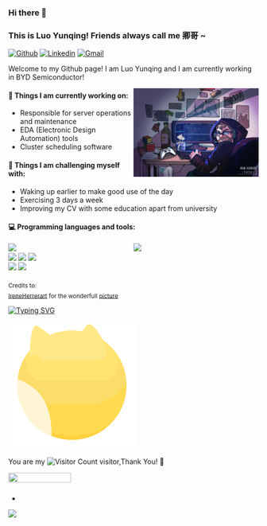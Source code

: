 
### Hi there 👋 
### This is Luo Yunqing! Friends always call me 卿哥 ~

[![Github](https://img.shields.io/badge/-Github-000?style=flat&logo=Github&logoColor=white)](https://github.com/luoyunqinghaha)
[![Linkedin](https://img.shields.io/badge/-LinkedIn-blue?style=flat&logo=Linkedin&logoColor=white)](https://www.linkedin.com/in/luoyunqing/)
[![Gmail](https://img.shields.io/badge/-Gmail-c14438?style=flat&logo=Gmail&logoColor=white)](mailto:lyq2251991@gmail.com)

Welcome to my Github page! I am Luo Yunqing and I am currently working in BYD Semiconductor!  

<img align="right" alt="img" src="https://github.com/FernandoRoldan93/FernandoRoldan93/blob/master/cover_image.jpg" width="50%" height="auto" />


#### 🌱 Things I am currently working on: 
 - Responsible for server operations and maintenance
 - EDA (Electronic Design Automation) tools
 - Cluster scheduling software
#### :muscle: Things I am challenging myself with:
- Waking up earlier to make good use of the day
- Exercising 3 days a week
- Improving my CV with some education apart from university

#### :computer: Programming languages and tools: 
<p>
	<img width="50%" align="right" src="https://github-readme-stats.vercel.app/api?username=FernandoRoldan93&show_icons=true&hide_border=true" />

<code><img width="10%" src="https://www.vectorlogo.zone/logos/python/python-ar21.svg"></code>
<br />
<code><img width="10%" src="https://www.vectorlogo.zone/logos/pocoo_flask/pocoo_flask-ar21.svg"></code>
<code><img width="10%" src="https://www.vectorlogo.zone/logos/mysql/mysql-ar21.svg"></code>
<code><img width="10%" src="https://www.vectorlogo.zone/logos/mongodb/mongodb-ar21.svg"></code>
<br />
<code><img width="10%" src="https://www.vectorlogo.zone/logos/apache_hadoop/apache_hadoop-ar21.svg"></code>
<code><img width="10%" src="https://www.vectorlogo.zone/logos/git-scm/git-scm-ar21.svg"></code>
</p>

<sub>Credits to: <br/>[IreneHerrerart](https://www.artstation.com/ireneherrera) for the wonderfull [picture](https://github.com/FernandoRoldan93/FernandoRoldan93/blob/master/cover_image.jpg)</sub>

  [![Typing SVG](https://readme-typing-svg.demolab.com?font=Fira+Code&pause=1000&color=E185F7&width=435&lines=life+is+fucking+movie)](https://git.io/typing-svg)
  
 <img src="https://github.com/heartyang520/HeartYang.github.io/blob/main/share/TianChong_b.gif?raw=true">


You are my ![Visitor Count](https://profile-counter.glitch.me/wisdom-zhe/count.svg) visitor,Thank You!  💋

<img src="https://github.com/heartyang520/HeartYang.github.io/blob/main/share/terminal.gif?raw=true" width="50%" height="50%">


- <img src="https://github.com/heartyang520/HeartYang.github.io/blob/main/share/paomaxian.gif?raw=true" height="20" width="100%">

 ![](https://github-readme-stats.vercel.app/api?username=luoyunqinghaha&show_icons=true&theme=transparent)


